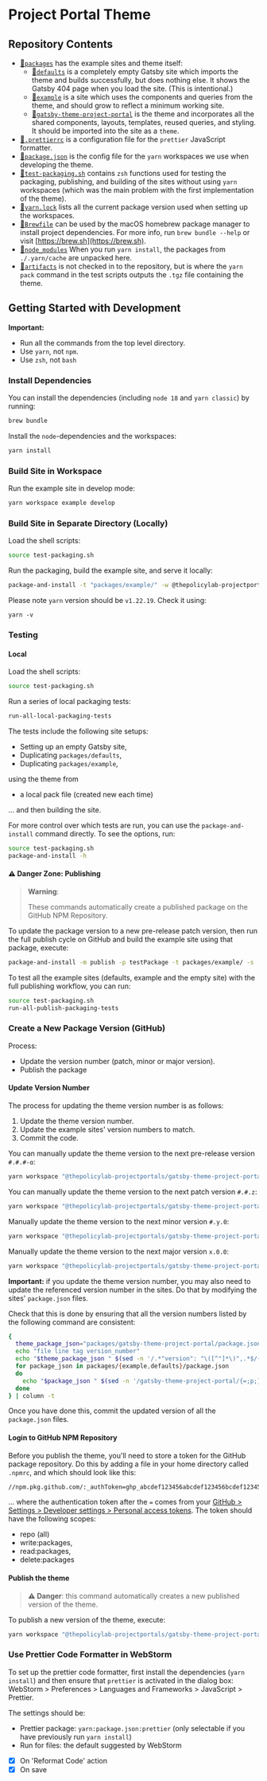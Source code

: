 # Project Portal Theme

## Repository Contents

- [📁`packages`](./packages) has the example sites and theme itself:
  - [📁`defaults`](./packages/defaults) is a completely empty Gatsby site which imports the theme and builds successfully, but does nothing else. It shows the Gatsby 404 page when you load the site. (This is intentional.)
  - [📁`example`](./packages/example) is a site which uses the components and queries from the theme, and should grow to reflect a minimum working site.
  - [📁`gatsby-theme-project-portal`](./packages/gatsby-theme-project-portal) is the theme and incorporates all the shared components, layouts, templates, reused queries, and styling. It should be imported into the site as a `theme`.
- [📄`.prettierrc`](.prettierrc) is a configuration file for the `prettier` JavaScript formatter.
- [📄`package.json`](package.json) is the config file for the `yarn` workspaces we use when developing the theme.
- [📄`test-packaging.sh`](test-packaging.sh) contains `zsh` functions used for testing the packaging, publishing, and building of the sites without using `yarn` workspaces (which was the main problem with the first implementation of the theme).
- [📄`yarn.lock`](yarn.lock) lists all the current package version used when setting up the workspaces.
- [📄`Brewfile`](Brewfile) can be used by the macOS homebrew package manager to install project dependencies. For more info, run `brew bundle --help` or visit [https://brew.sh](https://brew.sh).
- [📁`node_modules`](./node_modules) When you run `yarn install`, the packages from `./.yarn/cache` are unpacked here.
- [📁`artifacts`](./artifacts) is not checked in to the repository, but is where the `yarn pack` command in the test scripts outputs the `.tgz` file containing the theme.

## Getting Started with Development

**Important:**
- Run all the commands from the top level directory.
- Use `yarn`, not `npm`.
- Use `zsh`, not `bash`

### Install Dependencies

You can install the dependencies (including `node 18` and `yarn classic`) by running:
```zsh
brew bundle
```

Install the `node`-dependencies and the workspaces:
```zsh
yarn install
```

### Build Site in Workspace

Run the example site in develop mode:
```zsh
yarn workspace example develop
```

### Build Site in Separate Directory (Locally)

Load the shell scripts:
```zsh
source test-packaging.sh
```

Run the packaging, build the example site, and serve it locally:
```zsh
package-and-install -t "packages/example/" -w @thepolicylab-projectportals/gatsby-theme-project-portal
```

Please note `yarn` version should be `v1.22.19`. Check it using: 

```
yarn -v
```

### Testing

#### Local

Load the shell scripts:
```zsh
source test-packaging.sh
```

Run a series of local packaging tests:
```zsh
run-all-local-packaging-tests
```
The tests include the following site setups: 
- Setting up an empty Gatsby site,
- Duplicating `packages/defaults`,
- Duplicating `packages/example`,

using the theme from 
- a local pack file (created new each time)

... and then building the site.

For more control over which tests are run, you can use the `package-and-install` command directly. To see the options, run:
```zsh
source test-packaging.sh
package-and-install -h
```

#### ⚠️ Danger Zone: Publishing

> **Warning**:
>
> These commands automatically create a published package on the GitHub NPM Repository.

To update the package version to a new pre-release patch version, then run the full publish cycle on GitHub and build the example site using that package, execute: 
```zsh
package-and-install -m publish -p testPackage -t packages/example/ -s
```

To test all the example sites (defaults, example and the empty site) with the full publishing workflow, you can run:
```zsh
source test-packaging.sh
run-all-publish-packaging-tests
```

### Create a New Package Version (GitHub)

Process:
- Update the version number (patch, minor or major version).
- Publish the package

#### Update Version Number

The process for updating the theme version number is as follows:
1. Update the theme version number.
2. Update the example sites' version numbers to match.
3. Commit the code.

You can manually update the theme version to the next pre-release version `#.#.#-ɑ`:
```zsh
yarn workspace "@thepolicylab-projectportals/gatsby-theme-project-portal" version --prerelease --no-git-tag-version
```

You can manually update the theme version to the next patch version `#.#.z`:
```zsh
yarn workspace "@thepolicylab-projectportals/gatsby-theme-project-portal" version --patch --no-git-tag-version
```

Manually update the theme version to the next minor version `#.y.0`:
```zsh
yarn workspace "@thepolicylab-projectportals/gatsby-theme-project-portal" version --minor --no-git-tag-version 
```

Manually update the theme version to the next major version `x.0.0`:
```zsh
yarn workspace "@thepolicylab-projectportals/gatsby-theme-project-portal" version --major --no-git-tag-version 
```

**Important:** if you update the theme version number, you may also need to update the referenced version number in the sites. Do that by modifying the sites' `package.json` files. 

Check that this is done by ensuring that all the version numbers listed by the following command are consistent:

```zsh
{
  theme_package_json="packages/gatsby-theme-project-portal/package.json"
  echo "file line tag version_number"
  echo "$theme_package_json " $(sed -n '/.*"version": "\([^"]*\)",.*$/{=;p;}' "$theme_package_json");
  for package_json in packages/{example,defaults}/package.json
  do
    echo "$package_json " $(sed -n '/gatsby-theme-project-portal/{=;p;}' "$package_json");
  done
} | column -t
```

Once you have done this, commit the updated version of all the `package.json` files.

#### Login to GitHub NPM Repository

Before you publish the theme, you'll need to store a token for the GitHub package repository.
Do this by adding a file in your home directory called `.npmrc`, and which should look like this:
```zsh
//npm.pkg.github.com/:_authToken=ghp_abcdef123456abcdef123456bcdef123456a
``` 
... where the authentication token after the `=` comes from your [GitHub > Settings > Developer settings > Personal access tokens](https://github.com/settings/tokens). The token should have the following scopes:
- repo (all)
- write:packages, 
- read:packages, 
- delete:packages

#### Publish the theme

> **⚠️ Danger**: this command automatically creates a new published version of the theme.

To publish a new version of the theme, execute:
```zsh
yarn workspace "@thepolicylab-projectportals/gatsby-theme-project-portal" publish
```

### Use Prettier Code Formatter in WebStorm

To set up the prettier code formatter, first install the dependencies (`yarn install`) and then ensure that `prettier` is activated in the dialog box: WebStorm > Preferences > Languages and Frameworks > JavaScript > Prettier. 

The settings should be:
- Prettier package: `yarn:package.json:prettier` (only selectable if you have previously run `yarn install`)
- Run for files: the default suggested by WebStorm
- [x] On 'Reformat Code' action
- [x] On save
